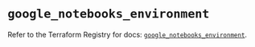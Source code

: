 # `google_notebooks_environment`

Refer to the Terraform Registry for docs: [`google_notebooks_environment`](https://registry.terraform.io/providers/hashicorp/google-beta/6.14.1/docs/resources/google_notebooks_environment).
